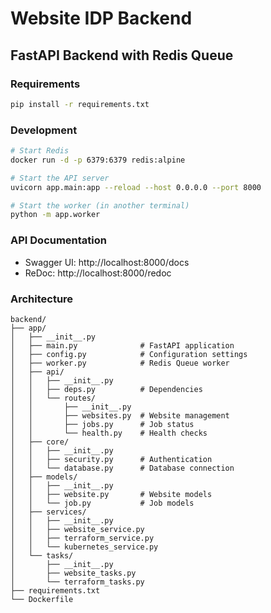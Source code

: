 # Website IDP Backend

## FastAPI Backend with Redis Queue

### Requirements

```bash
pip install -r requirements.txt
```

### Development

```bash
# Start Redis
docker run -d -p 6379:6379 redis:alpine

# Start the API server
uvicorn app.main:app --reload --host 0.0.0.0 --port 8000

# Start the worker (in another terminal)
python -m app.worker
```

### API Documentation

- Swagger UI: http://localhost:8000/docs
- ReDoc: http://localhost:8000/redoc

### Architecture

```
backend/
├── app/
│   ├── __init__.py
│   ├── main.py              # FastAPI application
│   ├── config.py            # Configuration settings
│   ├── worker.py            # Redis Queue worker
│   ├── api/
│   │   ├── __init__.py
│   │   ├── deps.py          # Dependencies
│   │   └── routes/
│   │       ├── __init__.py
│   │       ├── websites.py  # Website management
│   │       ├── jobs.py      # Job status
│   │       └── health.py    # Health checks
│   ├── core/
│   │   ├── __init__.py
│   │   ├── security.py      # Authentication
│   │   └── database.py      # Database connection
│   ├── models/
│   │   ├── __init__.py
│   │   ├── website.py       # Website models
│   │   └── job.py           # Job models
│   ├── services/
│   │   ├── __init__.py
│   │   ├── website_service.py
│   │   ├── terraform_service.py
│   │   └── kubernetes_service.py
│   └── tasks/
│       ├── __init__.py
│       ├── website_tasks.py
│       └── terraform_tasks.py
├── requirements.txt
└── Dockerfile
```
